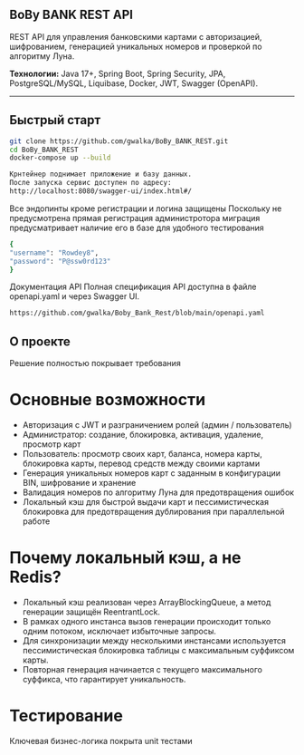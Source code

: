## BoBy BANK REST API

REST API для управления банковскими картами с авторизацией, шифрованием, генерацией уникальных номеров и проверкой по алгоритму Луна.

**Технологии:** Java 17+, Spring Boot, Spring Security, JPA, PostgreSQL/MySQL, Liquibase, Docker, JWT, Swagger (OpenAPI).

---


## Быстрый старт
```bash
git clone https://github.com/gwalka/BoBy_BANK_REST.git
cd BoBy_BANK_REST
docker-compose up --build

Крнтейнер поднимает приложение и базу данных.
После запуска сервис доступен по адресу:
http://localhost:8080/swagger-ui/index.html#/
```
Все эндопинты кроме регистрации и логина защищены
Поскольку не предусмотрена прямая регистрация администротора миграция предусматривает наличие его в базе для удобного тестирования
```bash
{
"username": "Rowdey8",
"password": "P@ssw0rd123"
}
```

Документация API
Полная спецификация API доступна в файле openapi.yaml и через Swagger UI.
```bash
https://github.com/gwalka/Boby_Bank_Rest/blob/main/openapi.yaml
```


## О проекте
Решение полностью покрывает требования

# Основные возможности
- Авторизация с JWT и разграничением ролей (админ / пользователь)
- Администратор: создание, блокировка, активация, удаление, просмотр карт
- Пользователь: просмотр своих карт, баланса, номера карты, блокировка карты, перевод средств между своими картами
- Генерация уникальных номеров карт с заданным в конфигурации BIN, шифрование и хранение
- Валидация номеров по алгоритму Луна для предотвращения ошибок
- Локальный кэш для быстрой выдачи карт и пессимистическая блокировка для предотвращения дублирования при параллельной работе

# Почему локальный кэш, а не Redis?
- Локальный кэш реализован через ArrayBlockingQueue, а метод генерации защищён ReentrantLock.
- В рамках одного инстанса вызов генерации происходит только одним потоком, исключает избыточные запросы.
- Для синхронизации между несколькими инстансами используется пессимистическая блокировка таблицы с максимальным суффиксом карты.
- Повторная генерация начинается с текущего максимального суффикса, что гарантирует уникальность.

# Тестирование
Ключевая бизнес-логика покрыта unit тестами




